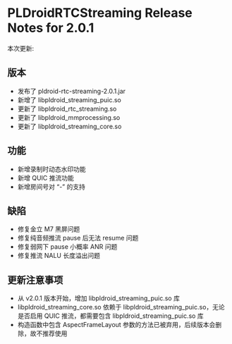 # PLDroidRTCStreaming Release Notes for 2.0.1

本次更新:

## 版本

- 发布了 pldroid-rtc-streaming-2.0.1.jar
- 新增了 libpldroid_streaming_puic.so
- 更新了 libpldroid_rtc_streaming.so
- 更新了 libpldroid_mmprocessing.so
- 更新了 libpldroid_streaming_core.so

## 功能

- 新增录制时动态水印功能
- 新增 QUIC 推流功能
- 新增房间号对 “-” 的支持

## 缺陷

- 修复金立 M7 黑屏问题
- 修复纯音频推流 pause 后无法 resume 问题
- 修复弱网下 pause 小概率 ANR 问题
- 修复推流 NALU 长度溢出问题

## 更新注意事项

- 从 v2.0.1 版本开始，增加 libpldroid_streaming_puic.so 库
- libpldroid_streaming_core.so 依赖于 libpldroid_streaming_puic.so，无论是否启用 QUIC 推流，都需要包含 libpldroid_streaming_puic.so 库
- 构造函数中包含 AspectFrameLayout 参数的方法已被弃用，后续版本会删除，故不推荐使用
